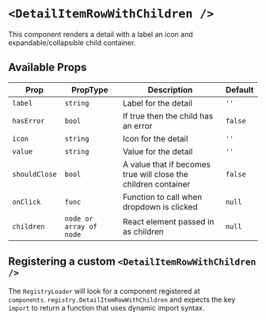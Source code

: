 # `<DetailItemRowWithChildren />`

This component renders a detail with a label an icon and expandable/collapsible child container.

## Available Props

| Prop          | PropType                | Description                                                    | Default |
| ------------- | ----------------------- | -------------------------------------------------------------- | ------- |
| `label`       | `string`                | Label for the detail                                           | `''`    |
| `hasError`    | `bool`                  | If true then the child has an error                            | `false` |
| `icon`        | `string`                | Icon for the detail                                            | `''`    |
| `value`       | `string`                | Value for the detail                                           | `''`    |
| `shouldClose` | `bool`                  | A value that if becomes true will close the children container | `false` |
| `onClick`     | `func`                  | Function to call when dropdown is clicked                      | `null`  |
| `children`    | `node or array of node` | React element passed in as children                            | `null`  |

## Registering a custom `<DetailItemRowWithChildren />`

The `RegistryLoader` will look for a component registered at `components.registry.DetailItemRowWithChildren` and expects the key `import` to return a function that uses dynamic import syntax.
